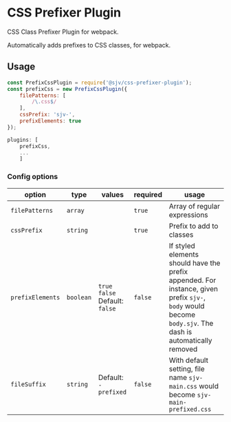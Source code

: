 # CSS Prefixer Plugin

CSS Class Prefixer Plugin for webpack. 

Automatically adds prefixes to CSS classes, for webpack. 

## Usage

```js
const PrefixCssPlugin = require('@sjv/css-prefixer-plugin');
const prefixCss = new PrefixCssPlugin({
    filePatterns: [
        /\.css$/
    ],
    cssPrefix: 'sjv-',
    prefixElements: true
});

plugins: [
	prefixCss,
	...
	]
```

### Config options

| option | type | values | required | usage |
| -------- | -------- | -------- | -------- | -------- |
| `filePatterns` | `array` | | `true` | Array of regular expressions |
| `cssPrefix`   | `string` | | `true` |  Prefix to add to classes |
| `prefixElements` | `boolean`| `true` <br> `false` <br>  Default: `false` | `false` | If styled elements should have the prefix appended. For instance, given prefix `sjv-`, `body` would become `body.sjv`. The dash is automatically removed | 
| `fileSuffix` | `string` | Default: `-prefixed` | `false` | With default setting, file name `sjv-main.css` would become `sjv-main-prefixed.css` |